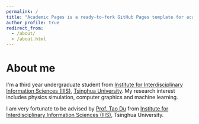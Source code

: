 ```yaml
---
permalink: /
title: "Academic Pages is a ready-to-fork GitHub Pages template for academic personal websites"
author_profile: true
redirect_from: 
  - /about/
  - /about.html
---
```


About me
======
I'm a third year undergraduate student from [Institute for Interdisciplinary Information Sciences (IIIS)](https://iiis.tsinghua.edu.cn/en/), [Tsinghua University](https://www.tsinghua.edu.cn/). My research interest includes physics simulation, computer graphics and machine learning.

I am very fortunate to be advised by [Prof. Tao Du](https://people.iiis.tsinghua.edu.cn/~taodu/) from [Institute for Interdisciplinary Information Sciences (IIIS)](https://iiis.tsinghua.edu.cn/en/), Tsinghua University.
